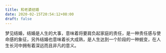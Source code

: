 ```yaml
---
title: 和老婆结婚
date: 2020-02-15T20:54:12+08:00
draft: false
---
```


梦见结婚，结婚是人生的大事，意味着将要肩负起家庭的责任，是一种责任感与使命感的象征，另外结婚也意味着长大成熟，是人生达到一个阶段的一种蜕变，在人生长河中拥有着深远而且非凡的意义。

